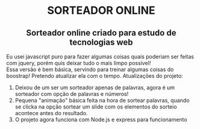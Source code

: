 <h1 align="center">SORTEADOR ONLINE</h1>
<h2 align="center">Sorteador online criado para estudo de tecnologias web</h2>
Eu usei javascript puro para fazer algumas coisas quais poderiam ser feitas com jquery, porém quis deixar tudo o mais limpo possível! <br>
Essa versão é bem básica, servindo para treinar algumas coisas do boostrap! Pretendo atualizar ela com o tempo.
Atualizações do projeto:
<ol>
<li>Deixou de um ser um sorteador apenas de palavras, agora é um sorteador com opção de palavras e números!</li>
<li>Pequena "animação" básica feita na hora de sortear palavras, quando se clicka na opção sortear um slide com os elementos do sorteio acontece antes do resultado.</li>
<li>O projeto agora funciona com Node.js e express para funcionamento</li>
</ol>
